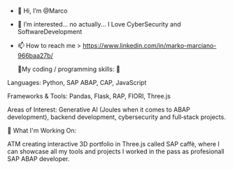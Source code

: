 - 👋 Hi, I’m @Marco
- 👀 I’m interested... no actually... I Love CyberSecurity and SoftwareDevelopment
- 📫 How to reach me > https://www.linkedin.com/in/marko-marciano-966baa27b/

  🌱My coding / programming skills: 🌱
  
Languages: Python, SAP ABAP, CAP, JavaScript

Frameworks & Tools: Pandas, Flask, RAP, FIORI, Three.js

Areas of Interest: Generative AI (Joules when it comes to ABAP development), backend development, cybersecurity and full‑stack projects.
  
🚀 What I'm Working On:

ATM creating interactive 3D portfolio in Three.js called SAP caffè, where I can showcase all my tools and projects I worked in the pass as profesionall SAP ABAP developer. 


